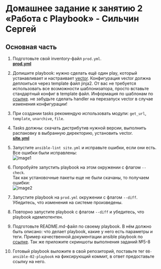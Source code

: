 # Домашнее задание к занятию 2 «Работа с Playbook» - Сильчин Сергей

## Основная часть

1. Подготовьте свой inventory-файл `prod.yml`.  
   [**prod.yml**](https://github.com/Daimero88/netology/blob/main/ansible-hw/02/playbook/inventory/prod.yml)  
2. Допишите playbook: нужно сделать ещё один play, который устанавливает и настраивает [vector](https://vector.dev). Конфигурация vector должна деплоиться через template файл jinja2. От вас не требуется использовать все возможности шаблонизатора, просто вставьте стандартный конфиг в template файл. Информация по шаблонам по [ссылке](https://www.dmosk.ru/instruktions.php?object=ansible-nginx-install). не забудьте сделать handler на перезапуск vector в случае изменения конфигурации!  
3. При создании tasks рекомендую использовать модули: `get_url`, `template`, `unarchive`, `file`.  
4. Tasks должны: скачать дистрибутив нужной версии, выполнить распаковку в выбранную директорию, установить vector.  
  [**site.yml**](https://github.com/Daimero88/netology/blob/main/ansible-hw/02/playbook/site.yml)
5. Запустите `ansible-lint site.yml` и исправьте ошибки, если они есть.  
   Все ошибки были исправлены:  
  ![image1](https://github.com/user-attachments/assets/694cae18-4cf0-4205-9346-058aba290690)

6. Попробуйте запустить playbook на этом окружении с флагом `--check`.  
   Так как установочные пакеты еще не были скачаны, то получаем ошибки:  
   ![image2](https://github.com/user-attachments/assets/26143bb4-e442-4a5d-8f4d-1d06a20df9b0)
 
9. Запустите playbook на `prod.yml` окружении с флагом `--diff`. Убедитесь, что изменения на системе произведены.  
10. Повторно запустите playbook с флагом `--diff` и убедитесь, что playbook идемпотентен.  
11. Подготовьте README.md-файл по своему playbook. В нём должно быть описано: что делает playbook, какие у него есть параметры и теги. Пример качественной документации ansible playbook по [ссылке](https://github.com/opensearch-project/ansible-playbook). Так же приложите скриншоты выполнения заданий №5-8  
12. Готовый playbook выложите в свой репозиторий, поставьте тег `08-ansible-02-playbook` на фиксирующий коммит, в ответ предоставьте ссылку на него.  
